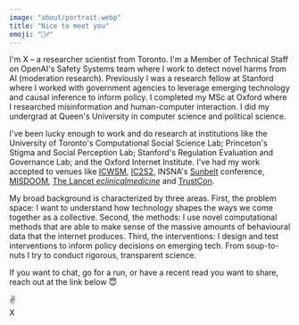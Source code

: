 ```yaml
---
image: "about/portrait.webp"
title: "Nice to meet you"
emoji: "🙋‍♂️"
---
```


I'm X – a researcher scientist from Toronto. I'm a Member of Technical Staff on OpenAI's Safety Systems team where I work to detect novel harms from AI (moderation research). Previously I was a research fellow at Stanford where I worked with government agencies to leverage emerging technology and causal inference to inform policy. I completed my MSc at Oxford where I researched misinformation and human-computer interaction. I did my undergrad at Queen's University in computer science and political science.

I've been lucky enough to work and do research at institutions like the University of Toronto's Computational Social Science Lab; Princeton's Stigma and Social Perception Lab; Stanford's Regulation Evaluation and Governance Lab; and the Oxford Internet Institute. I've had my work accepted to venues like [ICWSM](https://www.icwsm.org), [IC2S2](http://ic2s2.org), INSNA's [Sunbelt](https://www.insna.org/sunbelt-archives) conference, [MISDOOM](https://www.oii.ox.ac.uk/misdoom-2021/), [The Lancet *eclinicalmedicine*](https://www.thelancet.com/journals/eclinm/home) and [TrustCon](https://www.tspa.org/event/trustcon-2023/).

My broad background is characterized by three areas. First, the problem space: I want to understand how technology shapes the ways we come together as a collective. Second, the methods: I use novel computational methods that are able to make sense of the massive amounts of behavioural data that the internet produces. Third, the interventions: I design and test interventions to inform policy decisions on emerging tech. From soup-to-nuts I try to conduct rigorous, transparent science.

If you want to chat, go for a run, or have a recent read you want to share, reach out at the link below 😇

✌️<br/>
X